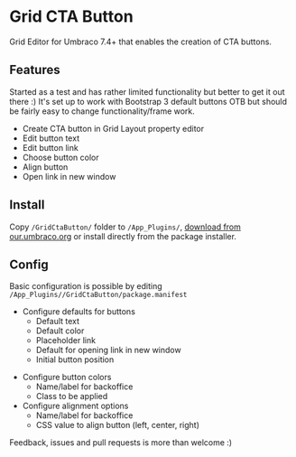 # Grid CTA Button
Grid Editor for Umbraco 7.4+ that enables the creation of CTA buttons.

## Features
Started as a test and has rather limited functionality but better to get it out there :) It's set up to work with Bootstrap 3 default buttons OTB but should be fairly easy to change functionality/frame work.
- Create CTA button in Grid Layout property editor
- Edit button text
- Edit button link
- Choose button color
- Align button
- Open link in new window

## Install
Copy `/GridCtaButton/` folder to `/App_Plugins/`, [download from our.umbraco.org](https://our.umbraco.org/projects/backoffice-extensions/grid-cta-button/) or install directly from the package installer.

## Config
Basic configuration is possible by editing `/App_Plugins//GridCtaButton/package.manifest`
* Configure defaults for buttons
  - Default text
  - Default color
  - Placeholder link
  - Default for opening link in new window
  - Initial button position
- Configure button colors
  - Name/label for backoffice
  - Class to be applied
- Configure alignment options
  - Name/label for backoffice
  - CSS value to align button (left, center, right)

Feedback, issues and pull requests is more than welcome :)

